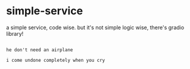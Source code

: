 # simple-service

a simple service, code wise. but it's not simple logic wise, there's gradio library!

~~~~ /deal with the damage/ ~~~~

he don't need an airplane

i come undone completely when you cry
